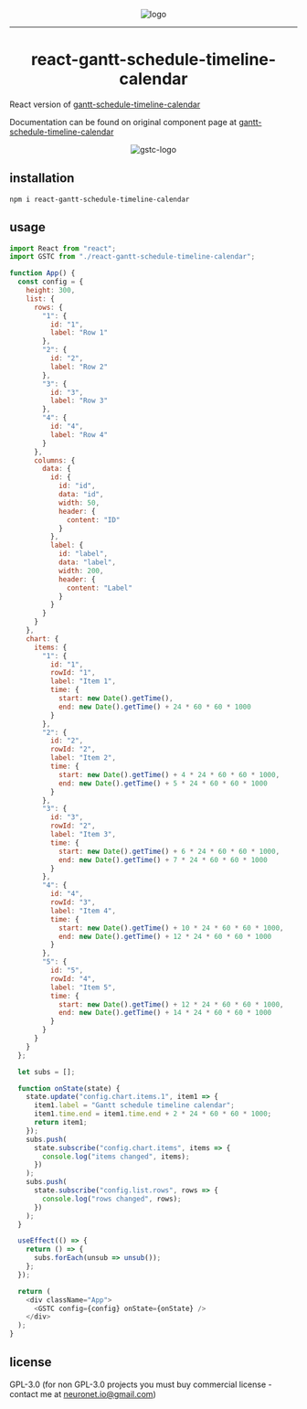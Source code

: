 <p align="center">
  <img src="https://neuronet.io/screenshots/gstc9-flat-bgw-300.png" alt="logo">
</p>
<hr />
<h1 align="center">react-gantt-schedule-timeline-calendar</h1>

React version of [gantt-schedule-timeline-calendar](https://github.com/neuronetio/gantt-schedule-timeline-calendar)

Documentation can be found on original component page at [gantt-schedule-timeline-calendar](https://github.com/neuronetio/gantt-schedule-timeline-calendar)

<p align="center">
  <img src="https://neuronet.io/screenshots/appscrn.png?uniq=1" alt="gstc-logo">
</p>

## installation

`npm i react-gantt-schedule-timeline-calendar`

## usage

```javascript
import React from "react";
import GSTC from "./react-gantt-schedule-timeline-calendar";

function App() {
  const config = {
    height: 300,
    list: {
      rows: {
        "1": {
          id: "1",
          label: "Row 1"
        },
        "2": {
          id: "2",
          label: "Row 2"
        },
        "3": {
          id: "3",
          label: "Row 3"
        },
        "4": {
          id: "4",
          label: "Row 4"
        }
      },
      columns: {
        data: {
          id: {
            id: "id",
            data: "id",
            width: 50,
            header: {
              content: "ID"
            }
          },
          label: {
            id: "label",
            data: "label",
            width: 200,
            header: {
              content: "Label"
            }
          }
        }
      }
    },
    chart: {
      items: {
        "1": {
          id: "1",
          rowId: "1",
          label: "Item 1",
          time: {
            start: new Date().getTime(),
            end: new Date().getTime() + 24 * 60 * 60 * 1000
          }
        },
        "2": {
          id: "2",
          rowId: "2",
          label: "Item 2",
          time: {
            start: new Date().getTime() + 4 * 24 * 60 * 60 * 1000,
            end: new Date().getTime() + 5 * 24 * 60 * 60 * 1000
          }
        },
        "3": {
          id: "3",
          rowId: "2",
          label: "Item 3",
          time: {
            start: new Date().getTime() + 6 * 24 * 60 * 60 * 1000,
            end: new Date().getTime() + 7 * 24 * 60 * 60 * 1000
          }
        },
        "4": {
          id: "4",
          rowId: "3",
          label: "Item 4",
          time: {
            start: new Date().getTime() + 10 * 24 * 60 * 60 * 1000,
            end: new Date().getTime() + 12 * 24 * 60 * 60 * 1000
          }
        },
        "5": {
          id: "5",
          rowId: "4",
          label: "Item 5",
          time: {
            start: new Date().getTime() + 12 * 24 * 60 * 60 * 1000,
            end: new Date().getTime() + 14 * 24 * 60 * 60 * 1000
          }
        }
      }
    }
  };

  let subs = [];

  function onState(state) {
    state.update("config.chart.items.1", item1 => {
      item1.label = "Gantt schedule timeline calendar";
      item1.time.end = item1.time.end + 2 * 24 * 60 * 60 * 1000;
      return item1;
    });
    subs.push(
      state.subscribe("config.chart.items", items => {
        console.log("items changed", items);
      })
    );
    subs.push(
      state.subscribe("config.list.rows", rows => {
        console.log("rows changed", rows);
      })
    );
  }

  useEffect(() => {
    return () => {
      subs.forEach(unsub => unsub());
    };
  });

  return (
    <div className="App">
      <GSTC config={config} onState={onState} />
    </div>
  );
}
```

## license

GPL-3.0 (for non GPL-3.0 projects you must buy commercial license - contact me at neuronet.io@gmail.com)
